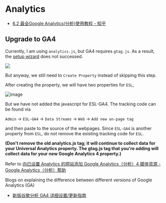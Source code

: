 # Analytics

- [6.2 最全Google Analytics(分析)使用教程 - 知乎](https://zhuanlan.zhihu.com/p/134682010)

## Upgrade to GA4

Currently, I am using `analytics.js`, but GA4 requires `gtag.js`. As a result, the [setup wizard](https://support.google.com/analytics/answer/9744165#zippy=%2Cadd-your-tag-directly-to-your-web-pages) does not successed.

![](https://user-images.githubusercontent.com/13688320/130027103-7ad54be7-2e57-4137-9d47-73dbe3119fd0.png)

But anyway, we still need to `Create Property` instead of skipping this step.

After creating the property, we will have two properties for `ESL`, 

![image](https://user-images.githubusercontent.com/13688320/130027600-0c73aa2c-4d2c-40e8-8b22-36ef5e34ace4.png)

But we have not added the javascript for ESL-GA4. The tracking code can be found via

`Admin` -> `ESL-GA4` -> `Data Streams` -> `Web` -> `Add new on-page tag` 

and then paste to the source of the webpages. Since `ESL-GA4` is another property from `ESL`, do not remove the existing tracking code for `ESL`.

**(Don't remove the old analytics.js tag; it will continue to collect data for your Universal Analytics property. The gtag.js tag that you're adding will collect data for your new Google Analytics 4 property.)**

Refer to [向已设置 Analytics 的网站添加 Google Analytics（分析）4 媒体资源 - Google Analytics（分析）帮助](https://support.google.com/analytics/answer/9744165)

Blogs on explaining the difference between different versions of Google Analytics (GA)

- [新版谷歌分析 GA4 详细设置/更新指南](https://zhuanlan.zhihu.com/p/369419998)